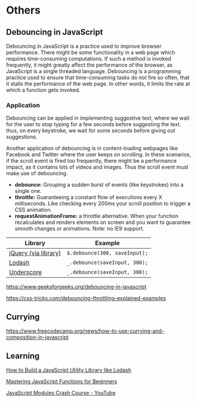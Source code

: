 # Others

## Debouncing in JavaScript

Debouncing in JavaScript is a practice used to improve browser performance. There might be some functionality in a web page which requires time-consuming computations. If such a method is invoked frequently, it might greatly affect the performance of the browser, as JavaScript is a single threaded language. Debouncing is a programming practice used to ensure that time-consuming tasks do not fire so often, that it stalls the performance of the web page. In other words, it limits the rate at which a function gets invoked.

### Application

Debouncing can be applied in implementing suggestive text, where we wait for the user to stop typing for a few seconds before suggesting the text. thus, on every keystroke, we wait for some seconds before giving out suggestions.

Another application of debouncing is in content-loading webpages like Facebook and Twitter where the user keeps on scrolling. In these scenarios, if the scroll event is fired too frequently, there might be a performance impact, as it contains lots of videos and images. Thus the scroll event must make use of debouncing.

- **debounce:** Grouping a sudden burst of events (like keystrokes) into a single one.
- **throttle:** Guaranteeing a constant flow of executions every X milliseconds. Like checking every 200ms your scroll position to trigger a CSS animation.
- **requestAnimationFrame:** a throttle alternative. When your function recalculates and renders elements on screen and you want to guarantee smooth changes or animations. Note: no IE9 support.

| **Library** | **Example** |
| - | - |
| [jQuery (via library)](http://benalman.com/projects/jquery-throttle-debounce-plugin/) | `$.debounce(300, saveInput);`   |
| [Lodash](https://lodash.com/docs/4.17.15#debounce) | `_.debounce(saveInput, 300);`   |
| [Underscore](https://underscorejs.org/#debounce) | `_.debounce(saveInput, 300);` |

https://www.geeksforgeeks.org/debouncing-in-javascript

https://css-tricks.com/debouncing-throttling-explained-examples

## Currying

https://www.freecodecamp.org/news/how-to-use-currying-and-composition-in-javascript

## Learning

[How to Build a JavaScript Utility Library like Lodash](https://www.freecodecamp.org/news/how-to-create-a-javascript-utility-library-like-lodash/)

[Mastering JavaScript Functions for Beginners](https://www.freecodecamp.org/news/mastering-javascript-functions-for-beginners/)

[JavaScript Modules Crash Course - YouTube](https://www.youtube.com/watch?v=KeBxopnhizw)
